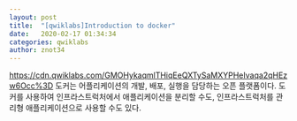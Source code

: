 ```yaml
---
layout: post
title:  "[qwiklabs]Introduction to docker"
date:   2020-02-17 01:34:34
categories: qwiklabs
author: znot34
---
```

https://cdn.qwiklabs.com/GMOHykaqmlTHiqEeQXTySaMXYPHeIvaqa2qHEzw6Occ%3D
도커는 어플리케이션의 개발, 배포, 실행을 담당하는 오픈 플랫폼이다.
도커를 사용하여 인프라스트럭처에서 애플리케이션을 분리할 수도,
인프라스트럭처를 관리형 애플리케이션으로 사용할 수도 있다.
